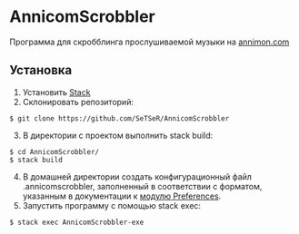 # AnnicomScrobbler
Программа для скробблинга прослушиваемой музыки на [annimon.com](https://annimon.com/str/nowplay.php)

## Установка
1. Установить [Stack](https://docs.haskellstack.org/en/stable/README/)
2. Склонировать репозиторий:
```
$ git clone https://github.com/SeTSeR/AnnicomScrobbler
```
3. В директории c проектом выполнить stack build:
```
$ cd AnnicomScrobbler/
$ stack build
```
4. В домашней директории создать конфигурационный файл .annicomscrobbler, заполненный в соответствии с 
форматом, указанным в документации к [модулю Preferences](doc/Services/Preferences.md).
5. Запустить программу с помощью stack exec:
```
$ stack exec AnnicomScrobbler-exe
```
